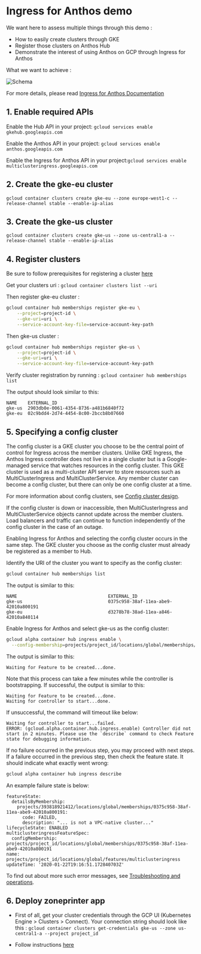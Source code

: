 # Ingress for Anthos demo

We want here to assess multiple things through this demo :

+ How to easily create clusters through GKE
+ Register those clusters on Anthos Hub
+ Demonstrate the interest of using Anthos on GCP through Ingress for Anthos

What we want to achieve :

![Schema](https://cloud.google.com/kubernetes-engine/images/anthos-ingress-traffic-flow.svg)

For more details, please read [Ingress for Anthos Documentation](https://cloud.google.com/kubernetes-engine/docs/concepts/ingress-for-anthos)

## 1. Enable required APIs

Enable the Hub API in your project: `gcloud services enable gkehub.googleapis.com`

Enable the Anthos API in your project: `gcloud services enable anthos.googleapis.com`

Enable the Ingress for Anthos API in your project:`gcloud services enable multiclusteringress.googleapis.com`

## 2. Create the gke-eu cluster

`gcloud container clusters create gke-eu --zone europe-west1-c --release-channel stable --enable-ip-alias`

## 3. Create the gke-us cluster

`gcloud container clusters create gke-us --zone us-central1-a --release-channel stable --enable-ip-alias`

## 4. Register clusters

Be sure to follow prerequisites for registering a cluster [here](https://cloud.google.com/anthos/multicluster-management/connect/prerequisites)

Get your clusters uri : `gcloud container clusters list --uri`

Then register gke-eu cluster :

```sh
gcloud container hub memberships register gke-eu \
    --project=project-id \
    --gke-uri=uri \
    --service-account-key-file=service-account-key-path
```

Then gke-us cluster :

```sh
gcloud container hub memberships register gke-us \
    --project=project-id \
    --gke-uri=uri \
    --service-account-key-file=service-account-key-path
```

Verify cluster registration by running : `gcloud container hub memberships list`

The output should look similar to this:

```none
NAME    EXTERNAL_ID
gke-us  2903db0e-0061-4354-8736-a481b6840f72
gke-eu  02c9bdd4-2d74-4454-8c00-2bccb8b07660
```

## 5. Specifying a config cluster

The config cluster is a GKE cluster you choose to be the central point of control for Ingress across the member clusters. Unlike GKE Ingress, the Anthos Ingress controller does not live in a single cluster but is a Google-managed service that watches resources in the config cluster. This GKE cluster is used as a multi-cluster API server to store resources such as MultiClusterIngress and MultiClusterService. Any member cluster can become a config cluster, but there can only be one config cluster at a time.

For more information about config clusters, see [Config cluster design](https://cloud.google.com/kubernetes-engine/docs/concepts/ingress-for-anthos#config_cluster_design).

If the config cluster is down or inaccessible, then MultiClusterIngress and MultiClusterService objects cannot update across the member clusters. Load balancers and traffic can continue to function independently of the config cluster in the case of an outage.

Enabling Ingress for Anthos and selecting the config cluster occurs in the same step. The GKE cluster you choose as the config cluster must already be registered as a member to Hub.

Identify the URI of the cluster you want to specify as the config cluster:

```sh
gcloud container hub memberships list
```

The output is similar to this:

```none
NAME                                  EXTERNAL_ID
gke-us                                0375c958-38af-11ea-abe9-42010a800191
gke-eu                                d3278b78-38ad-11ea-a846-42010a840114
```

Enable Ingress for Anthos and select gke-us as the config cluster:

```sh
gcloud alpha container hub ingress enable \
  --config-membership=projects/project_id/locations/global/memberships/gke-us
```

The output is similar to this:

```none
Waiting for Feature to be created...done.
```

Note that this process can take a few minutes while the controller is bootstrapping. If successful, the output is similar to this:

```none
Waiting for Feature to be created...done.
Waiting for controller to start...done.
```

If unsuccessful, the command will timeout like below:

```none
Waiting for controller to start...failed.
ERROR: (gcloud.alpha.container.hub.ingress.enable) Controller did not start in 2 minutes. Please use the `describe` command to check Feature state for debugging information.
```

If no failure occurred in the previous step, you may proceed with next steps. If a failure occurred in the previous step, then check the feature state. It should indicate what exactly went wrong:

```sh
gcloud alpha container hub ingress describe
```

An example failure state is below:

```none
featureState:
  detailsByMembership:
    projects/393818921412/locations/global/memberships/0375c958-38af-11ea-abe9-42010a800191:
      code: FAILED,
      description: "... is not a VPC-native cluster..."
lifecycleState: ENABLED
multiclusteringressFeatureSpec:
  configMembership: projects/project_id/locations/global/memberships/0375c958-38af-11ea-abe9-42010a800191
name: projects/project_id/locations/global/features/multiclusteringress
updateTime: '2020-01-22T19:16:51.172840703Z'
```

To find out about more such error messages, see [Troubleshooting and operations](https://cloud.google.com/kubernetes-engine/docs/how-to/troubleshooting-and-ops).

## 6. Deploy zoneprinter app

+ First of all, get your cluster credentials through the GCP UI (Kubernetes Engine > Clusters > Connect). Your connection string should look like this : `gcloud container clusters get-credentials gke-us --zone us-central1-a --project project_id`

+ Follow instructions [here](https://cloud.google.com/kubernetes-engine/docs/how-to/ingress-for-anthos)

